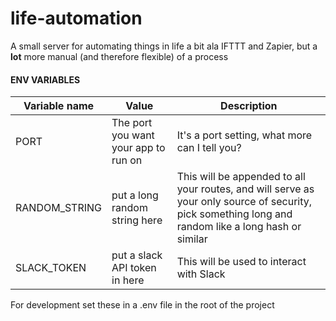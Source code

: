 # life-automation

A small server for automating things in life a bit ala IFTTT and Zapier, but a **lot** more manual (and therefore flexible) of a process

#### ENV VARIABLES

| Variable name | Value                                | Description                                                                                                                                          |
| ------------- | ------------------------------------ | ---------------------------------------------------------------------------------------------------------------------------------------------------- |
| PORT          | The port you want your app to run on | It's a port setting, what more can I tell you?                                                                                                       |
| RANDOM_STRING | put a long random string here        | This will be appended to all your routes, and will serve as your only source of security, pick something long and random like a long hash or similar |
| SLACK_TOKEN   | put a slack API token in here        | This will be used to interact with Slack                                                                                                             |

For development set these in a .env file in the root of the project
